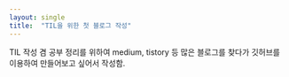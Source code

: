 ```yaml
---
layout: single
title:  "TIL을 위한 첫 블로그 작성"
---
```


TIL 작성 겸 공부 정리를 위하여 medium, tistory 등 많은 블로그를 찾다가 깃허브를 이용하여 만들어보고 싶어서 작성함.
